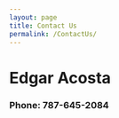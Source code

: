 ```yaml
---
layout: page
title: Contact Us
permalink: /ContactUs/
---
```


<h1>Edgar Acosta</h1>

<h3>Phone: 787-645-2084</h3>


